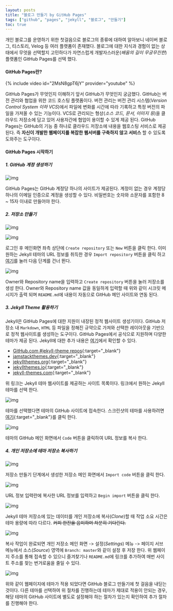 ```yaml
---
layout: posts
title: "블로그 만들기 by GitHub Pages"
tags: ["github", "pages", "jekyll", "블로그", "만들기"]
toc: true
---
```



개인 블로그를 운영하기 위한 첫걸음으로 블로그의 종류에 대하여 알아보니 네이버 블로그, 티스토리, Velog 등 여러 플랫폼이 존재했다. 블로그에 대한 지식과 경험이 없는 상태에서 무엇을 선택할지 고민하다가 자연스럽게 개발자스러운(*배움의 길이 무궁무진한*) 플랫폼인 GitHub Pages를 선택 했다.



#### GitHub Pages란?

{% include video id="2MsN8gpT6jY" provider="youtube" %}


GitHub Pages가 무엇인지 이해하기 앞서 GitHub가 무엇인지 궁금했다. GitHub는 버전 관리와 협업을 위한 코드 호스팅 플랫폼이다. 버전 관리는 버전 관리 시스템(*Version Control System 이하 VCS*)에서 파일에 변화를 시간에 따라 기록하고 특정 버전의 파일을 가져올 수 있는 기능이다. VCS로 관리되는 형상(*소스 코드, 문서, 이미지 등*)을 클라우드 저장소에 담고 있어 사용자간에 협업이 용이할 수 있게 제공 된다. GitHub Pages는 GitHub의 기능 중 하나로 클라우드 저장소에 내용을 웹호스팅 서비스로 제공 된다. 즉 **자신이 개발한 웹페이지를 복잡한 웹서버를 구축하지 않고 서비스** 할 수 있도록 도와주는 도구이다.



#### GitHub Pages 시작하기

##### 1. GitHub 계정 생성하기

![img](../assets/images/2/1.png)

GitHub Pages는 GitHub 계정당 하나의 사이트가 제공된다. 계정이 없는 경우 계정당 하나의 이메일 인증으로 계정을 생성할 수 있다. 비밀번호는 숫자와 소문자를 포함한 8 ~ 15자 이내로 만들어야 한다.


##### 2. 저장소 만들기

![img](../assets/images/2/2.png)

![img](../assets/images/2/3.png)

로그인 후 메인화면 좌측 상단에 `Create repository` 또는 `New` 버튼을 클릭 한다. 이미 원하는 Jekyll 테마의 URL 정보를 취득한 경우 `Import repository` 버튼을 클릭 하고 [여기](#4-개인-저장소에-테마-저장소-복사하기)를 눌러 다음 단계를 건너 뛴다.

![img](../assets/images/2/4.png)

Owner와 Repository name을 입력하고 `Create repository` 버튼을 눌러 저장소를 생성 한다. Owner와 Repository name 값을 동일하게 입력할 때 위와 같이 시크릿 메시지가 출력 되며 `README.md`에 내용이 자동으로 GitHub 메인 사이트와 연동 된다.


##### 3. Jekyll Theme 활용하기

Jekyll은 GitHub Pages에 대한 지원이 내장된 정적 웹사이트 생성기이다. GitHub 저장소 내 `Markdown`, `HTML` 등 파일을 정해진 규약으로 가져와 선택한 레이아웃을 기반으로 정적 웹사이트를 생성하는 도구이다. GitHub Pages에서 공식으로 지원하며 다양한 테마가 제공 된다. Jekyll에 대한 추가 내용은 [여기](../jekyll)에서 확인할 수 있다.

* [GitHub.com #jekyll-theme repos](https://github.com/topics/jekyll-theme){:target="_blank"}
* [jamstackthemes.dev](https://jamstackthemes.dev/ssg/jekyll/){:target="_blank"}
* [jekyllthemes.org](http://jekyllthemes.org/){:target="_blank"}
* [jekyllthemes.io](https://jekyllthemes.io/){:target="_blank"}
* [jekyll-themes.com](https://jekyll-themes.com/){:target="_blank"}

위 링크는 Jekyll 테마 웹사이트를 제공하는 사이트 목록이다. 링크에서 원하는 Jekyll 테마를 선택 한다.

![img](../assets/images/2/5.png)

테마를 선택했다면 테마의 GitHub 사이트에 접속한다. 스크린샷의 테마를 사용하려면 [여기](https://jekyllthemes.io/theme/creative-theme-jekyll){:target="_blank"}를 클릭 한다.

![img](../assets/images/2/6.png)

테마의 GitHub 메인 화면에서 `Code` 버튼을 클릭하여 URL 정보를 복사 한다.


##### 4. 개인 저장소에 테마 저장소 복사하기

![img](../assets/images/2/7.png)

저장소 만들기 단계에서 생성한 저장소 메인 화면에서 `Import code` 버튼을 클릭 한다.

![img](../assets/images/2/8.png)

URL 정보 입력란에 복사한 URL 정보를 입력하고 `Begin import` 버튼을 클릭 한다.

![img](../assets/images/2/9.png)

Jekyll 테마 저장소에 있는 데이터를 개인 저장소에 복사(*Clone*)할 때 작업 소요 시간은 테마 용량에 따라 다르다. ~~커피 한잔을 음미하며 차분히 기다린다.~~

![img](../assets/images/2/10.png)

복사 작업이 완료되면 개인 저장소 메인 화면 -> 설정(*Settings*) 메뉴 -> 페이지 서브 메뉴에서 소스(*Source*) 영역에 `Branch: master`와 같이 설정 후 저장 한다. 위 웹페이지 주소를 통해 접속할 수 있으니 즐겨찾기나 `README.md`에 링크를 추가하여 매번 사이트 주소를 찾는 번거로움을 줄일 수 있다.

![img](../assets/images/2/11.png)

위와 같이 웹페이지에 테마가 적용 되었다면 GitHub 블로그 만들기에 첫 걸음을 내딛는 것이다. 다른 테마를 선택하여 위 절차를 진행하는데 테마가 제대로 적용이 안되는 경우, 해당 테마의 GitHub 사이트에 별도로 설정해야 하는 절차가 있는지 확인하여 추가 절차를 진행해야 한다.


